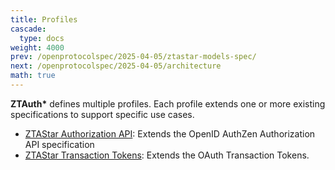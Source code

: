 ```yaml
---
title: Profiles
cascade:
  type: docs
weight: 4000
prev: /openprotocolspec/2025-04-05/ztastar-models-spec/
next: /openprotocolspec/2025-04-05/architecture
math: true
---
```


**ZTAuth\*** defines multiple profiles. Each profile extends one or more existing specifications to support specific use cases.

- [ZTAStar Authorization API](/openprotocolspec/2025-04-05/profiles/ztastar-authzen): Extends the OpenID AuthZen Authorization API specification
- [ZTAStar Transaction Tokens](/openprotocolspec/2025-04-05/profiles/ztastar-transaction-tokens): Extends the OAuth Transaction Tokens.
